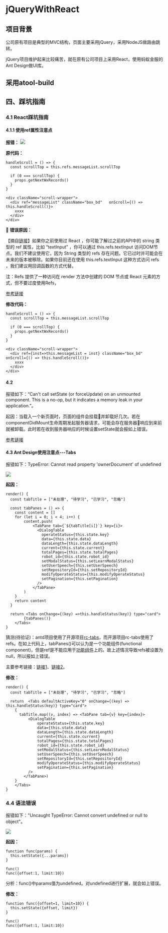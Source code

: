 # jQueryWithReact

## 项目背景

公司原有项目是典型的MVC结构，页面主要采用jQuery，采用NodeJS做路由跳转。

jQuery项目维护起来比较痛苦，就在原有公司项目上采用React，使用蚂蚁金服的Ant Design做UI库。

## 采用atool-build



四、踩坑指南
---

### 4.1 React踩坑指南
#### 4.1.1 使用ref属性注意点

**报错：**
![](https://raw.githubusercontent.com/Bian2017/jQueryWithReact/master/doc/img/QQ20180822-161454.png)

**原代码：**

```JS
handleScroll = () => {
  const scrollTop = this.refs.messageList.scrollTop

  if (0 === scrollTop) {
    props.getNextWxRecords()
  }
}

<div className="scroll-wrapper">
  <div ref="messageList" className="box_bd"   onScroll={() => this.handleScroll()}>
    xxxx
  </div>
</div>
```

**错误原因：**

【摘自[链接](https://react.docschina.org/docs/refs-and-the-dom.html)】如果你之前使用过 React ，你可能了解过之前的API中的 string 类型的 ref 属性，比如 “textInput” ，你可以通过 this.refs.textInput 访问DOM节点。我们不建议使用它，因为 String 类型的 refs 存在问题。它已过时并可能会在未来的版本被移除。如果你目前还在使用 this.refs.textInput 这种方式访问 refs ，我们建议用回调函数的方式代替。

注：Refs 提供了一种访问在 render 方法中创建的 DOM 节点或 React 元素的方式，但不要过度使用Refs，

[参考链接](https://reactjs.org/warnings/refs-must-have-owner.html)

**修改代码：**

```JS
handleScroll = () => {
  const scrollTop = this.messageList.scrollTop

  if (0 === scrollTop) {
    props.getNextWxRecords()
  }
}

<div className="scroll-wrapper">
  <div ref={inst=>this.messageList = inst} className="box_bd"   onScroll={() => this.handleScroll()}>
    xxxx
  </div>
</div>
```


#### 4.2 

报错如下：“Can't call setState (or forceUpdate) on an unmounted component. This is a no-op, but it indicates a memory leak in your application.”。

起因：当载入一个新页面时，页面的组件会挂载并卸载好几次。若在componentDidMount生命周期发起服务器请求，可能会存在服务器响应到来前就被卸载。此时若在收到服务器响应的时候设置setState就会报如上错误。

[参考链接](https://www.youtube.com/watch?v=8BNdxFzMeVg)


#### 4.3 Ant Design使用注意点---Tabs

报错如下：TypeError: Cannot read property 'ownerDocument' of undefined

![](https://raw.githubusercontent.com/Bian2017/jQueryWithReact/master/doc/img/QQ20180815-174847.png)

**起因：**

```JS
render() {
  const tabTitle = ["未处理", "待学习", "已学习", "忽略"]

  const tabPanes = () => {
    const content = []
    for (let i = 0; i < 4; i++) {
        content.push(
            <TabPane tab={`${tabTitle[i]}`} key={i}>
              <DialogTable
                operateStatus={this.state.key}
                data={this.state.data}
                dataLength={this.state.dataLength}
                current={this.state.current}
                totalPages={this.state.totalPages}
                robot_id={this.state.robot_id}
                setModalStatus={this.setLearnModalStatus}
                setUserSpeech={this.setUserSpeech}
                setRepositoryId={this.setRepositoryId}
                modifyOperateStatus={this.modifyOperateStatus}
                setPagination={this.setPagination}
              />
            </TabPane>
        )
    }
    return content
  }

  return <Tabs onChange={(key) =>this.handleStatus(key)} type="card">
        {tabPanes()}
    </Tabs>
}
```

猜测(待验证)：antd项目使用了开源项目[rc-tabs](https://github.com/react-component/tabs)，而开源项目rc-tabs使用了refs。在如上代码上，tabPanes()可以认为是一个功能组件(functional component)，但是ref是不能应用于[功能组件](https://reactjs.org/docs/refs-and-the-dom.html)上的。故上述情况导致refs被设置为null，所以报如上错误。


主要参考链接：[链接1](https://github.com/reactjs/react-autocomplete/issues/287)、[链接2](https://github.com/facebook/react/issues/9244)。


**修改：**

```JS
render() {
  const tabTitle = ["未处理", "待学习", "已学习", "忽略"]

  return  <Tabs defaultActiveKey="0" onChange={(key) => this.handleStatus(key)} type="card">
    {
      tabTitle.map((v, index) => <TabPane tab={v} key={index}>
          <DialogTable
              operateStatus={this.state.key}
              data={this.state.data}
              dataLength={this.state.dataLength}
              current={this.state.current}
              totalPages={this.state.totalPages}
              robot_id={this.state.robot_id}
              setModalStatus={this.setLearnModalStatus}
              setUserSpeech={this.setUserSpeech}
              setRepositoryId={this.setRepositoryId}
              modifyOperateStatus={this.modifyOperateStatus}
              setPagination={this.setPagination}
          />
        </TabPane>)
    }
    </Tabs>
}

```

### 4.4 语法错误

报错如下："Uncaught TypeError: Cannot convert undefined or null to object"。

![](https://raw.githubusercontent.com/Bian2017/jQueryWithReact/master/doc/img/QQ20180815-184910.png)

**起因：**

```JS
function func(params) {
  this.setState({...params})
}

func()              
func({offset:1, limit:10})
```

分析：func()中params值为undefined。对undefined进行扩展，就会如上错误。

**修改：**

```JS
function func({offset=1, limit=10}) {
  this.setState({offset, limit})
}

func()              
func({offset:1, limit:10})
```